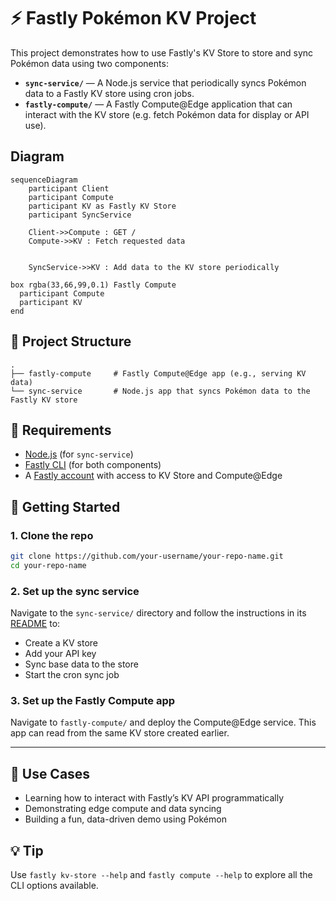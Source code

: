 # ⚡ Fastly Pokémon KV Project

This project demonstrates how to use Fastly's KV Store to store and sync Pokémon data using two components:

- **`sync-service/`** — A Node.js service that periodically syncs Pokémon data to a Fastly KV store using cron jobs.
- **`fastly-compute/`** — A Fastly Compute@Edge application that can interact with the KV store (e.g. fetch Pokémon data for display or API use).

## Diagram

```mermaid
sequenceDiagram
    participant Client
    participant Compute
    participant KV as Fastly KV Store 
    participant SyncService

    Client->>Compute : GET /
    Compute->>KV : Fetch requested data
    

    SyncService->>KV : Add data to the KV store periodically

box rgba(33,66,99,0.1) Fastly Compute
  participant Compute
  participant KV
end
```

## 📁 Project Structure

```
.
├── fastly-compute     # Fastly Compute@Edge app (e.g., serving KV data)
└── sync-service       # Node.js app that syncs Pokémon data to the Fastly KV store
```


## 🔧 Requirements

- [Node.js](https://nodejs.org/) (for `sync-service`)
- [Fastly CLI](https://developer.fastly.com/reference/cli/) (for both components)
- A [Fastly account](https://www.fastly.com/) with access to KV Store and Compute@Edge



## 🧬 Getting Started

### 1. Clone the repo

```bash
git clone https://github.com/your-username/your-repo-name.git
cd your-repo-name
```

### 2. Set up the sync service

Navigate to the `sync-service/` directory and follow the instructions in its [README](./sync-service/README.md) to:

- Create a KV store
- Add your API key
- Sync base data to the store
- Start the cron sync job

### 3. Set up the Fastly Compute app

Navigate to `fastly-compute/` and deploy the Compute@Edge service. This app can read from the same KV store created earlier.

---

## 🧠 Use Cases

- Learning how to interact with Fastly’s KV API programmatically
- Demonstrating edge compute and data syncing
- Building a fun, data-driven demo using Pokémon


## 💡 Tip

Use `fastly kv-store --help` and `fastly compute --help` to explore all the CLI options available.

